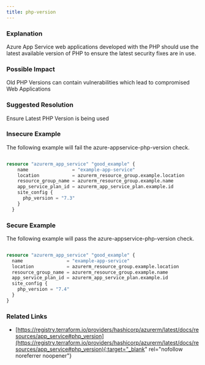 ```yaml
---
title: php-version
---
```


### Explanation

Azure App Service web applications developed with the PHP should use the latest available version of PHP to ensure the latest security fixes are in use.

### Possible Impact
Old PHP Versions can contain vulnerabilities which lead to compromised Web Applications

### Suggested Resolution
Ensure Latest PHP Version is being used


### Insecure Example

The following example will fail the azure-appservice-php-version check.

```terraform

resource "azurerm_app_service" "good_example" {
	name                = "example-app-service"
	location            = azurerm_resource_group.example.location
	resource_group_name = azurerm_resource_group.example.name
	app_service_plan_id = azurerm_app_service_plan.example.id
	site_config {
	  php_version = "7.3"
	}
  }

```



### Secure Example

The following example will pass the azure-appservice-php-version check.

```terraform

resource "azurerm_app_service" "good_example" {
  name                = "example-app-service"
  location            = azurerm_resource_group.example.location
  resource_group_name = azurerm_resource_group.example.name
  app_service_plan_id = azurerm_app_service_plan.example.id
  site_config {
    php_version = "7.4"
  }
}

```




### Related Links


- [https://registry.terraform.io/providers/hashicorp/azurerm/latest/docs/resources/app_service#php_version](https://registry.terraform.io/providers/hashicorp/azurerm/latest/docs/resources/app_service#php_version){:target="_blank" rel="nofollow noreferrer noopener"}


